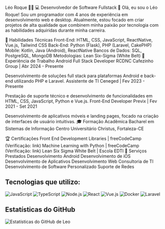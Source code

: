 Léo Roque 👨‍💻
💻 Desenvolvedor de Software Fullstack
👋 Olá, eu sou o Léo Roque! Sou um programador com 4 anos de experiência em desenvolvimento web e desktop. Atualmente, estou focado em criar projetos de alta qualidade que combinem minha paixão por tecnologia com as habilidades adquiridas durante minha carreira.

🚀 Habilidades Técnicas
Front-End: HTML, CSS, JavaScript, ReactNative, Vue.js, Tailwind CSS
Back-End: Python (Flask), PHP (Laravel, CakePHP)
Mobile: Kotlin, Java (Android), ReactNative
Bancos de Dados: SQL, PostgreSQL, MongoDB
Metodologias: Lean Six-Sigma (White Belt)
💼 Experiência de Trabalho
Android Full Stack Developer
RCDNC Cafezinho Group | Abr 2024 - Presente

Desenvolvimento de soluções full stack para plataformas Android e back-end utilizando PHP e Laravel.
Assistente de TI
Ceneged | Fev 2023 - Presente

Prestação de suporte técnico e desenvolvimento de funcionalidades em HTML, CSS, JavaScript, Python e Vue.js.
Front-End Developer
Previx | Fev 2021 - Set 2021

Desenvolvimento de aplicativos móveis e landing pages, focado na criação de interfaces de usuário intuitivas.
🎓 Formação Acadêmica
Bacharel em Sistemas de Informação
Centro Universitário Christus, Fortaleza-CE

🏆 Certificações
Front End Development Libraries | freeCodeCamp (Verificação: link)
Machine Learning with Python | freeCodeCamp (Verificação: link)
Lean Six Sigma White Belt | Escola EDTI
🌟 Serviços Prestados
Desenvolvimento Android
Desenvolvimento de iOS
Desenvolvimento de Aplicativos
Desenvolvimento Web
Consultoria de TI
Desenvolvimento de Software Personalizado
Suporte de Redes


## Tecnologias que utilizo:
![JavaScript](https://img.shields.io/badge/-JavaScript-black?style=flat-square&logo=javascript)
![TypeScript](https://img.shields.io/badge/-TypeScript-black?style=flat-square&logo=typescript)
![Node.js](https://img.shields.io/badge/-Node.js-black?style=flat-square&logo=node.js)
![React](https://img.shields.io/badge/-React-black?style=flat-square&logo=react)
![Vue.js](https://img.shields.io/badge/-Vue.js-black?style=flat-square&logo=vue.js)
![Docker](https://img.shields.io/badge/-Docker-black?style=flat-square&logo=docker)
![Laravel](https://img.shields.io/badge/-Laravel-black?style=flat-square&logo=laravel)

## Estatísticas do GitHub
![Estatísticas do GitHub de Leo](https://github-readme-stats.vercel.app/api?username=leo&show_icons=true&theme=radical)

